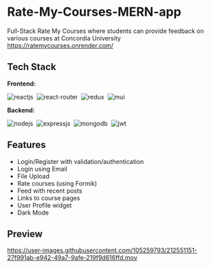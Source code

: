 # Rate-My-Courses-MERN-app

Full-Stack Rate My Courses where students can provide feedback on various courses at Concordia University
https://ratemycourses.onrender.com/
## Tech Stack
**Frontend:**

![reactjs](https://badges.aleen42.com/src/react.svg)&nbsp;
![react-router](https://badges.aleen42.com/src/react-router.svg)&nbsp;
![redux](https://badges.aleen42.com/src/redux.svg)&nbsp;
![mui](https://img.shields.io/badge/%20%20%20__%20-material--UI-blue)&nbsp;

**Backend:**

![nodejs](https://img.shields.io/badge/node.js-6DA55F?style=for-the-badge&logo=node.js&logoColor=white)&nbsp;
![expressjs](https://img.shields.io/badge/Express.js-000000?style=for-the-badge&logo=express&logoColor=white)&nbsp;
![mongodb](https://img.shields.io/badge/MongoDB-%234ea94b.svg?style=for-the-badge&logo=mongodb&logoColor=whitee)&nbsp;
![jwt](	https://img.shields.io/badge/JWT-000000?style=for-the-badge&logo=JSON%20web%20tokens&logoColor=white)&nbsp;

## Features
- Login/Register with validation/authentication
- Login using Email
- File Upload
- Rate courses (using Formik)
- Feed with recent posts
- Links to course pages
- User Profile widget
- Dark Mode


## Preview



https://user-images.githubusercontent.com/105259793/212551151-27f991ab-e942-49a7-9afe-219f9d616ffd.mov


